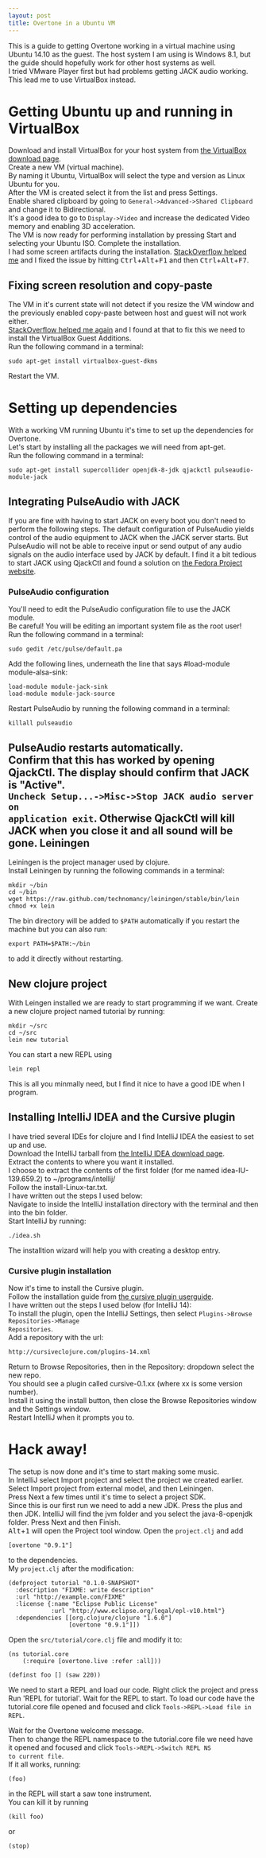 ```yaml
---
layout: post
title: Overtone in a Ubuntu VM
---
```


This is a guide to getting Overtone working in a virtual machine using Ubuntu 14.10 as the guest.
The host system I am using is Windows 8.1, but the guide should hopefully work for other host systems as well.  
I tried VMware Player first but had problems getting JACK audio working.
This lead me to use VirtualBox instead.

Getting Ubuntu up and running in VirtualBox
===========================================
Download and install VirtualBox for your host system from [the VirtualBox download page](https://www.virtualbox.org/wiki/Downloads).  
Create a new VM (virtual machine).  
By naming it Ubuntu, VirtualBox will select the type and version as Linux Ubuntu for you.  
After the VM is created select it from the list and press Settings.  
Enable shared clipboard by going to <code>General->Advanced->Shared Clipboard</code> and change it to Bidirectional.  
It's a good idea to go to <code>Display->Video</code> and increase the dedicated Video memory and enabling 3D acceleration.  
The VM is now ready for performing installation by pressing Start and selecting your Ubuntu ISO. Complete the installation.  
I had some screen artifacts during the installation. [StackOverflow helped me](http://askubuntu.com/questions/541006/ubuntu-14-10-does-not-install-in-virtualbox) and I fixed the issue by hitting <kbd>Ctrl</kbd>+<kbd>Alt</kbd>+<kbd>F1</kbd> and then <kbd>Ctrl</kbd>+<kbd>Alt</kbd>+<kbd>F7</kbd>.

Fixing screen resolution and copy-paste
---------------------------------------
The VM in it's current state will not detect if you resize the VM window and the previously enabled copy-paste between host and guest will not work either.  
[StackOverflow helped me again](http://askubuntu.com/questions/452108/cannot-change-screen-size-from-640x480-after-14-04-installation-on-virtualbox-os) and I found at that to fix this we need to install the VirtualBox Guest Additions.  
Run the following command in a terminal:

    sudo apt-get install virtualbox-guest-dkms
Restart the VM.

Setting up dependencies
=======================
With a working VM running Ubuntu it's time to set up the dependencies for Overtone.  
Let's start by installing all the packages we will need from apt-get.  
Run the following command in a terminal:

    sudo apt-get install supercollider openjdk-8-jdk qjackctl pulseaudio-module-jack
Integrating PulseAudio with JACK
--------------------------------
If you are fine with having to start JACK on every boot you don't need to perform the following steps. The default configuration of PulseAudio yields control of the audio equipment to JACK when the JACK server starts. But PulseAudio will not be able to receive input or send output of any audio signals on the audio interface used by JACK by default.
I find it a bit tedious to start JACK using QjackCtl and found a solution on [the Fedora Project website](http://docs.fedoraproject.org/en-US/Fedora/15/html/Musicians_Guide/sect-Musicians_Guide-Integrating_PulseAudio_with_JACK.html).  
### PulseAudio configuration
You'll need to edit the PulseAudio configuration file to use the JACK module.  
Be careful! You will be editing an important system file as the root user!  
Run the following command in a terminal:

    sudo gedit /etc/pulse/default.pa
Add the following lines, underneath the line that says #load-module module-alsa-sink:

    load-module module-jack-sink
    load-module module-jack-source
Restart PulseAudio by running the following command in a terminal:

    killall pulseaudio
PulseAudio restarts automatically.  
Confirm that this has worked by opening QjackCtl. The display should confirm that JACK is "Active".  
<code>Uncheck Setup...->Misc->Stop JACK audio server on application exit</code>. Otherwise QjackCtl will kill JACK when you close it and all sound will be gone.
Leiningen
---------
Leiningen is the project manager used by clojure.  
Install Leiningen by running the following commands in a terminal:

    mkdir ~/bin
    cd ~/bin
    wget https://raw.github.com/technomancy/leiningen/stable/bin/lein
    chmod +x lein
The bin directory will be added to `$PATH` automatically if you restart the machine but you can also run:

    export PATH=$PATH:~/bin
to add it directly without restarting.

New clojure project
-------------------
With Leingen installed we are ready to start programming if we want.
Create a new clojure project named tutorial by running:

    mkdir ~/src
    cd ~/src
    lein new tutorial
You can start a new REPL using

    lein repl
This is all you minmally need, but I find it nice to have a good IDE when I program.

Installing IntelliJ IDEA and the Cursive plugin
-----------------------------------------------
I have tried several IDEs for clojure and I find IntelliJ IDEA the easiest to set up and use.  
Download the IntelliJ tarball from [the IntelliJ IDEA download page](https://www.jetbrains.com/idea/download/).  
Extract the contents to where you want it installed.  
I choose to extract the contents of the first folder (for me named idea-IU-139.659.2) to ~/programs/intellij/  
Follow the install-Linux-tar.txt.  
I have written out the steps I used below:  
Navigate to inside the IntelliJ installation directory with the terminal and then into the bin folder.  
Start IntelliJ by running:

    ./idea.sh
The installtion wizard will help you with creating a desktop entry.
### Cursive plugin installation
Now it's time to install the Cursive plugin.  
Follow the installation guide from [the cursive plugin userguide](https://cursiveclojure.com/userguide/).  
I have written out the steps I used below (for IntelliJ 14):  
To install the plugin, open the IntelliJ Settings, then select <code>Plugins->Browse Repositories->Manage Repositories</code>.  
Add a repository with the url:

    http://cursiveclojure.com/plugins-14.xml
Return to Browse Repositories, then in the Repository: dropdown select the new repo.  
You should see a plugin called cursive-0.1.xx (where xx is some version number).  
Install it using the install button, then close the Browse Repositories window and the Settings window.  
Restart IntelliJ when it prompts you to.

Hack away!
==========
The setup is now done and it's time to start making some music.  
In IntelliJ select Import project and select the project we created earlier.  
Select Import project from external model, and then Leiningen.  
Press Next a few times until it's time to select a project SDK.  
Since this is our first run we need to add a new JDK.
Press the plus and then JDK.
IntelliJ will find the jvm folder and you select the java-8-openjdk folder.
Press Next and then Finish.  
<kbd>Alt</kbd>+<kbd>1</kbd> will open the Project tool window.
Open the `project.clj` and add

    [overtone "0.9.1"]
to the dependencies.  
My `project.clj` after the modification:

    (defproject tutorial "0.1.0-SNAPSHOT"
      :description "FIXME: write description"
      :url "http://example.com/FIXME"
      :license {:name "Eclipse Public License"
                :url "http://www.eclipse.org/legal/epl-v10.html"}
      :dependencies [[org.clojure/clojure "1.6.0"]
                     [overtone "0.9.1"]])

Open the `src/tutorial/core.clj` file and modify it to:

    (ns tutorial.core
        (:require [overtone.live :refer :all]))

    (definst foo [] (saw 220))

We need to start a REPL and load our code.
Right click the project and press Run 'REPL for tutorial'.
Wait for the REPL to start.
To load our code have the tutorial.core file opened and focused and click <code>Tools->REPL->Load file in REPL</code>.

Wait for the Overtone welcome message.  
Then to change the REPL namespace to the tutorial.core file we need have it opened and focused and click <code>Tools->REPL->Switch REPL NS to current file</code>.  
If it all works, running:

    (foo)
in the REPL will start a saw tone instrument.  
You can kill it by running

    (kill foo)
or

    (stop)
